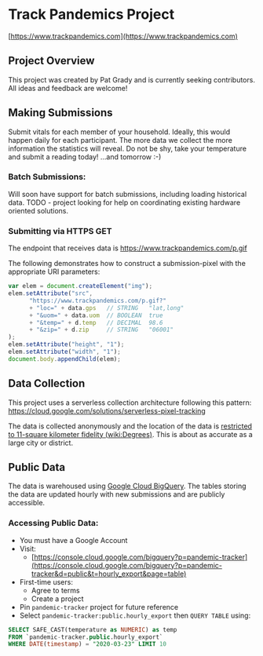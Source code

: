 # Track Pandemics Project
[https://www.trackpandemics.com](https://www.trackpandemics.com)

## Project Overview
This project was created by Pat Grady and is currently seeking contributors. All ideas and feedback are welcome!  

## Making Submissions
Submit vitals for each member of your household. Ideally, this would happen daily for each participant. The more data we collect the more information the statistics will reveal. Do not be shy, take your temperature and submit a reading today!  ...and tomorrow :-)

### Batch Submissions:
Will soon have support for batch submissions, including loading historical data. TODO - project looking for help on coordinating existing hardware oriented solutions.

### Submitting via HTTPS GET
The endpoint that receives data is https://www.trackpandemics.com/p.gif  

The following demonstrates how to construct a submission-pixel with the appropriate URI parameters:
  ```javascript
  var elem = document.createElement("img");
  elem.setAttribute("src",
        "https://www.trackpandemics.com/p.gif?"
        + "loc=" + data.gps   // STRING   "lat,long"
        + "&uom=" + data.uom  // BOOLEAN  true
        + "&temp=" + d.temp   // DECIMAL  98.6
        + "&zip=" + d.zip     // STRING   "06001"
  );
  elem.setAttribute("height", "1");
  elem.setAttribute("width", "1");
  document.body.appendChild(elem);
  ```

## Data Collection
This project uses a serverless collection architecture following this pattern:  
https://cloud.google.com/solutions/serverless-pixel-tracking  

The data is collected anonymously and the location of the data is [restricted to 11-square kilometer fidelity (wiki:Degrees)](https://en.wikipedia.org/wiki/Decimal_degrees). This is about as accurate as a large city or district.

## Public Data
The data is warehoused using [Google Cloud BigQuery](https://cloud.google.com/bigquery). The tables storing the data are updated hourly with new submissions and are publicly accessible.

### Accessing Public Data:
 - You must have a Google Account
 - Visit:
    - [https://console.cloud.google.com/bigquery?p=pandemic-tracker](https://console.cloud.google.com/bigquery?p=pandemic-tracker&d=public&t=hourly_export&page=table)
 - First-time users:
    - Agree to terms
    - Create a project
 - Pin `pandemic-tracker` project for future reference
 - Select `pandemic-tracker:public.hourly_export` then `QUERY TABLE` using:
```SQL
SELECT SAFE_CAST(temperature as NUMERIC) as temp
FROM `pandemic-tracker.public.hourly_export`
WHERE DATE(timestamp) = "2020-03-23" LIMIT 10
```
